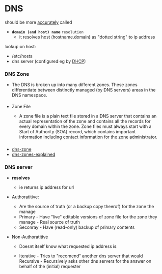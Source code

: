 
# DNS

should be more [accurately](url.md) called 
- **`domain (and host) name`** `resolution`
    -  it resolves host (hostname.domain) as "dotted string" to ip address 

lookup on host:
  - /etc/hosts
  - dns server (configured eg by [DHCP](../network.md))

### DNS Zone

- The DNS is broken up into many different zones. These zones differentiate between distinctly managed (by DNS servers) areas in the DNS namespace.

####
-  Zone File    

    - A zone file is a plain text file stored in a DNS server that contains an actual representation of the zone and contains all the records for every domain within the zone. Zone files must always start with a Start of Authority (SOA) record, which contains important information including contact information for the zone administrator.

###
- [dns-zone](https://www.cloudflare.com/learning/dns/glossary/dns-zone/)
- [dns-zones-explained](http://www.steves-internet-guide.com/dns-zones-explained/)

### DNS server

- **resolves** 
  - ie returns ip address for url

    
- Authoratitive:

    - Are the source of truth (or a backup copy theerof) for the zone the manage 
    - Primary     - Have "live" editable versions of zone file for the zone they manage -  Real source of truth
    - Seconray    - Have (read-only) backup of primary contents


- Non-Authoratitive

    - Doesnt itself know what requested ip address is

    - Iterative - Tries to "recomend" another dns server that would
    Recursive - Recursively asks other dns servers for the answer on behalf of the (initial) requester




